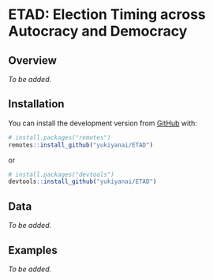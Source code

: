 
<!-- README.md is generated from README.Rmd. Please edit that file -->

# ETAD: Election Timing across Autocracy and Democracy

## Overview

*To be added.*

## Installation

You can install the development version from
[GitHub](https://github.com/) with:

``` r
# install.packages("remotes")
remotes::install_github("yukiyanai/ETAD")
```

or

``` r
# install.packages("devtools")
devtools::install_github("yukiyanai/ETAD")
```

## Data

*To be added.*

## Examples

*To be added.*
